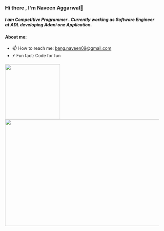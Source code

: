 ### Hi there , I'm Naveen Aggarwal👋

##### I am Competitive Programmer . Currently working as Software Engineer at ADL developing Adani one Application.


#### About me:
<!---  - 🔭 I’m currently working on [Jeevan](https://github.com/WhitePegasis/Jeevan01) Android App.
- 🌱 I’m currently learning Java. -->
- 📫 How to reach me: bang.naveen09@gmail.com
- ⚡ Fun fact: Code for fun

<!---
![visitors](https://visitor-badge.glitch.me/badge?page_id=page.id)
-->
<img height="180em" src="https://github-readme-stats.vercel.app/api?username=Naveen-Aggarwal&show_icons=true&hide_border=true&&count_private=true&include_all_commits=true" />

<img height="350" width="1800em" src="https://www.techrepublic.com/wp-content/uploads/2022/09/deploy-node-js-ubuntu.jpeg" />
